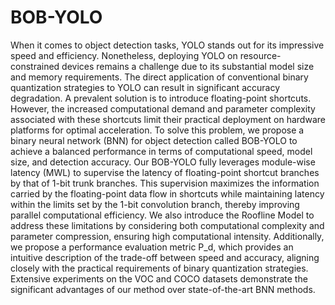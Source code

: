 # BOB-YOLO
When it comes to object detection tasks, YOLO stands out for its impressive speed and efficiency. Nonetheless, deploying YOLO on resource-constrained devices remains a challenge due to its substantial model size and memory requirements. The direct application of conventional binary quantization strategies to YOLO can result in significant accuracy degradation. A prevalent solution is to introduce floating-point shortcuts. However, the increased computational demand and parameter complexity associated with these shortcuts limit their practical deployment on hardware platforms for optimal acceleration. To solve this problem, we propose a binary neural network (BNN) for object detection called BOB-YOLO to achieve a balanced performance in terms of computational speed, model size, and detection accuracy. Our BOB-YOLO fully leverages module-wise latency (MWL) to supervise the latency of floating-point shortcut branches by that of 1-bit trunk branches. This supervision maximizes the information carried by the floating-point data flow in shortcuts while maintaining latency within the limits set by the 1-bit convolution branch, thereby improving parallel computational efficiency. We also introduce the Roofline Model to address these limitations by considering both computational complexity and parameter compression, ensuring high computational intensity. Additionally, we propose a performance evaluation metric P_d, which provides an intuitive description of the trade-off between speed and accuracy, aligning closely with the practical requirements of binary quantization strategies. Extensive experiments on the VOC and COCO datasets demonstrate the significant advantages of our method over state-of-the-art BNN methods.

